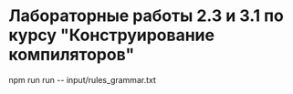 # Лабораторные работы 2.3 и 3.1 по курсу "Конструирование компиляторов"


npm run run -- input/rules_grammar.txt
